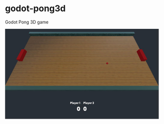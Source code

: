 # godot-pong3d
Godot Pong 3D game

![Screenshot](https://github.com/skarjalainen/godot-pong3d/blob/master/main/screenshot.jpg?raw=true)
